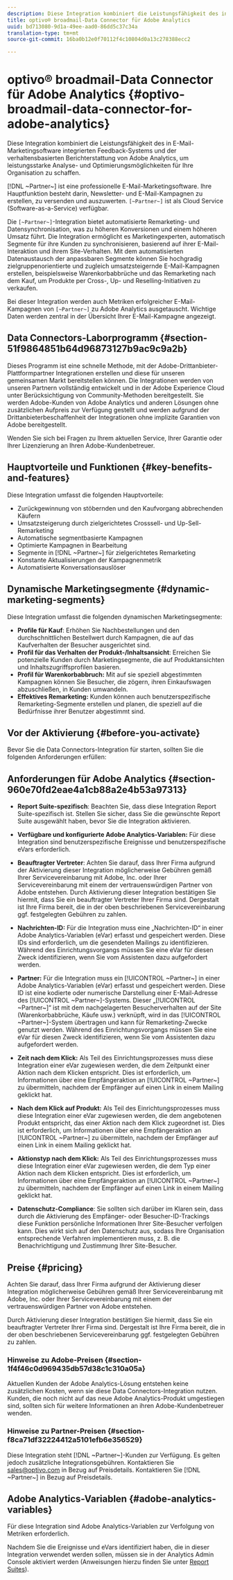 ```yaml
---
description: Diese Integration kombiniert die Leistungsfähigkeit des in E-Mail-Marketingsoftware integrierten Feedback-Systems und der verhaltensbasierten Berichterstattung von Adobe Analytics, um leistungsstarke Analyse- und Optimierungsmöglichkeiten für Ihre Organisation zu schaffen.
title: optivo® broadmail-Data Connector für Adobe Analytics
uuid: bd713080-9d1a-49ee-aad0-86dd5c37c34a
translation-type: tm+mt
source-git-commit: 16ba0b12e0f70112f4c10804d0a13c278388ecc2

---
```



# optivo® broadmail-Data Connector für Adobe Analytics {#optivo-broadmail-data-connector-for-adobe-analytics}

Diese Integration kombiniert die Leistungsfähigkeit des in E-Mail-Marketingsoftware integrierten Feedback-Systems und der verhaltensbasierten Berichterstattung von Adobe Analytics, um leistungsstarke Analyse- und Optimierungsmöglichkeiten für Ihre Organisation zu schaffen.

[!DNL ~Partner~] ist eine professionelle E-Mail-Marketingsoftware. Ihre Hauptfunktion besteht darin, Newsletter- und E-Mail-Kampagnen zu erstellen, zu versenden und auszuwerten. `[~Partner~]` ist als Cloud Service (Software-as-a-Service) verfügbar.

Die `[~Partner~]`-Integration bietet automatisierte Remarketing- und Datensynchronisation, was zu höheren Konversionen und einem höheren Umsatz führt. Die Integration ermöglicht es Marketingexperten, automatisch Segmente für ihre Kunden zu synchronisieren, basierend auf ihrer E-Mail-Interaktion und ihrem Site-Verhalten. Mit dem automatisierten Datenaustausch der anpassbaren Segmente können Sie hochgradig zielgruppenorientierte und zugleich umsatzsteigernde E-Mail-Kampagnen erstellen, beispielsweise Warenkorbabbrüche und das Remarketing nach dem Kauf, um Produkte per Cross-, Up- und Reselling-Initiativen zu verkaufen.

Bei dieser Integration werden auch Metriken erfolgreicher E-Mail-Kampagnen von `[~Partner~]` zu Adobe Analytics ausgetauscht. Wichtige Daten werden zentral in der Übersicht Ihrer E-Mail-Kampagne angezeigt.

## Data Connectors-Laborprogramm {#section-51f9864851b64d96873127b9ac9c9a2b}

Dieses Programm ist eine schnelle Methode, mit der Adobe-Drittanbieter-Plattformpartner Integrationen erstellen und diese für unseren gemeinsamen Markt bereitstellen können. Die Integrationen werden von unseren Partnern vollständig entwickelt und in der Adobe Experience Cloud unter Berücksichtigung von Community-Methoden bereitgestellt. Sie werden Adobe-Kunden von Adobe Analytics und anderen Lösungen ohne zusätzlichen Aufpreis zur Verfügung gestellt und werden aufgrund der Drittanbieterbeschaffenheit der Integrationen ohne implizite Garantien von Adobe bereitgestellt.

Wenden Sie sich bei Fragen zu Ihrem aktuellen Service, Ihrer Garantie oder Ihrer Lizenzierung an Ihren Adobe-Kundenbetreuer.

## Hauptvorteile und Funktionen {#key-benefits-and-features}

Diese Integration umfasst die folgenden Hauptvorteile:

* Zurückgewinnung von stöbernden und den Kaufvorgang abbrechenden Käufern
* Umsatzsteigerung durch zielgerichtetes Crosssell- und Up-Sell-Remarketing
* Automatische segmentbasierte Kampagnen
* Optimierte Kampagnen in Bearbeitung
* Segmente in [!DNL ~Partner~] für zielgerichtetes Remarketing
* Konstante Aktualisierungen der Kampagnenmetrik
* Automatisierte Konversationsauslöser

## Dynamische Marketingsegmente {#dynamic-marketing-segments}

Diese Integration umfasst die folgenden dynamischen Marketingsegmente:

* **Profile für Kauf**: Erhöhen Sie Nachbestellungen und den durchschnittlichen Bestellwert durch Kampagnen, die auf das Kaufverhalten der Besucher ausgerichtet sind.
* **Profil für das Verhalten der Produkt-/Inhaltsansicht**: Erreichen Sie potenzielle Kunden durch Marketingsegmente, die auf Produktansichten und Inhaltszugriffsprofilen basieren.
* **Profil für Warenkorbabbruch:** Mit auf sie speziell abgestimmten Kampagnen können Sie Besucher, die zögern, ihren Einkaufswagen abzuschließen, in Kunden umwandeln.
* **Effektives Remarketing:** Kunden können auch benutzerspezifische Remarketing-Segmente erstellen und planen, die speziell auf die Bedürfnisse ihrer Benutzer abgestimmt sind.

## Vor der Aktivierung {#before-you-activate}

Bevor Sie die Data Connectors-Integration für starten, sollten Sie die folgenden Anforderungen erfüllen:

## Anforderungen für Adobe Analytics {#section-960e70fd2eae4a1cb88a2e4b53a97313}

* **Report Suite-spezifisch**: Beachten Sie, dass diese Integration Report Suite-spezifisch ist. Stellen Sie sicher, dass Sie die gewünschte Report Suite ausgewählt haben, bevor Sie die Integration aktivieren.
* **Verfügbare und konfigurierte Adobe Analytics-Variablen:** Für diese Integration sind benutzerspezifische Ereignisse und benutzerspezifische eVars erforderlich.

* **Beauftragter Vertreter**: Achten Sie darauf, dass Ihrer Firma aufgrund der Aktivierung dieser Integration möglicherweise Gebühren gemäß Ihrer Servicevereinbarung mit Adobe, Inc. oder Ihrer Servicevereinbarung mit einem der vertrauenswürdigen Partner von Adobe entstehen. Durch Aktivierung dieser Integration bestätigen Sie hiermit, dass Sie ein beauftragter Vertreter Ihrer Firma sind. Dergestalt ist Ihre Firma bereit, die in der oben beschriebenen Servicevereinbarung ggf. festgelegten Gebühren zu zahlen.
* **Nachrichten-ID:** Für die Integration muss eine „Nachrichten-ID“ in einer Adobe Analytics-Variablen (eVar) erfasst und gespeichert werden. Diese IDs sind erforderlich, um die gesendeten Mailings zu identifizieren. Während des Einrichtungsvorgangs müssen Sie eine eVar für diesen Zweck identifizieren, wenn Sie vom Assistenten dazu aufgefordert werden.
* **Partner:** Für die Integration muss ein [!UICONTROL ~Partner~] in einer Adobe Analytics-Variablen (eVar) erfasst und gespeichert werden. Diese ID ist eine kodierte oder numerische Darstellung einer E-Mail-Adresse des [!UICONTROL ~Partner~]-Systems. Dieser „[!UICONTROL ~Partner~]“ ist mit dem nachgelagerten Besucherverhalten auf der Site (Warenkorbabbrüche, Käufe usw.) verknüpft, wird in das [!UICONTROL ~Partner~]-System übertragen und kann für Remarketing-Zwecke genutzt werden. Während des Einrichtungsvorgangs müssen Sie eine eVar für diesen Zweck identifizieren, wenn Sie vom Assistenten dazu aufgefordert werden.
* **Zeit nach dem Klick:** Als Teil des Einrichtungsprozesses muss diese Integration einer eVar zugewiesen werden, die dem Zeitpunkt einer Aktion nach dem Klicken entspricht. Dies ist erforderlich, um Informationen über eine Empfängeraktion an [!UICONTROL ~Partner~] zu übermitteln, nachdem der Empfänger auf einen Link in einem Mailing geklickt hat.

* **Nach dem Klick auf Produkt:** Als Teil des Einrichtungsprozesses muss diese Integration einer eVar zugewiesen werden, die dem angebotenen Produkt entspricht, das einer Aktion nach dem Klick zugeordnet ist. Dies ist erforderlich, um Informationen über eine Empfängeraktion an [!UICONTROL ~Partner~] zu übermitteln, nachdem der Empfänger auf einen Link in einem Mailing geklickt hat.

* **Aktionstyp nach dem Klick:** Als Teil des Einrichtungsprozesses muss diese Integration einer eVar zugewiesen werden, die dem Typ einer Aktion nach dem Klicken entspricht. Dies ist erforderlich, um Informationen über eine Empfängeraktion an [!UICONTROL ~Partner~] zu übermitteln, nachdem der Empfänger auf einen Link in einem Mailing geklickt hat.

* **Datenschutz-Compliance**: Sie sollten sich darüber im Klaren sein, dass durch die Aktivierung des Empfänger- oder Besucher-ID-Trackings diese Funktion persönliche Informationen Ihrer Site-Besucher verfolgen kann. Dies wirkt sich auf den Datenschutz aus, sodass Ihre Organisation entsprechende Verfahren implementieren muss, z. B. die Benachrichtigung und Zustimmung Ihrer Site-Besucher.

## Preise {#pricing}

 Achten Sie darauf, dass Ihrer Firma aufgrund der Aktivierung dieser Integration möglicherweise Gebühren gemäß Ihrer Servicevereinbarung mit Adobe, Inc. oder Ihrer Servicevereinbarung mit einem der vertrauenswürdigen Partner von Adobe entstehen.

Durch Aktivierung dieser Integration bestätigen Sie hiermit, dass Sie ein beauftragter Vertreter Ihrer Firma sind. Dergestalt ist Ihre Firma bereit, die in der oben beschriebenen Servicevereinbarung ggf. festgelegten Gebühren zu zahlen.

### Hinweise zu Adobe-Preisen {#section-1f4f46c0d969435db57d38c1c310a05a}

Aktuellen Kunden der Adobe Analytics-Lösung entstehen keine zusätzlichen Kosten, wenn sie diese Data Connectors-Integration nutzen. Kunden, die noch nicht auf das neue Adobe Analytics-Produkt umgestiegen sind, sollten sich für weitere Informationen an ihren Adobe-Kundenbetreuer wenden.

### Hinweise zu Partner-Preisen {#section-f8ca71df32224412a5101efb6e356529}

Diese Integration steht [!DNL ~Partner~]-Kunden zur Verfügung. Es gelten jedoch zusätzliche Integrationsgebühren. Kontaktieren Sie sales@optivo.com in Bezug auf Preisdetails. Kontaktieren Sie [!DNL ~Partner~] in Bezug auf Preisdetails.

## Adobe Analytics-Variablen {#adobe-analytics-variables}

Für diese Integration sind Adobe Analytics-Variablen zur Verfolgung von Metriken erforderlich.

Nachdem Sie die Ereignisse und eVars identifiziert haben, die in dieser Integration verwendet werden sollen, müssen sie in der Analytics Admin Console aktiviert werden (Anweisungen hierzu finden Sie unter [Report Suites](https://docs.adobe.com/content/help/de-DE/analytics/admin/manage-report-suites/report-suites-admin.html)).
